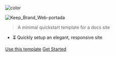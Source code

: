 ![color](#f0f0f0)

![Keep_Brand_Web-portada](https://user-images.githubusercontent.com/68087535/102814891-32294980-43aa-11eb-9bf8-35db618a94c0.png)

> A minimal quickstart template for a docs site <!-- TODO: Replace with your description -->


<!-- TODO: Update to match your project's benefits/features. Git emojis work great here. -->

- :hourglass_flowing_sand: Quickly setup an elegant, responsive site


[Use this template](https://github.com/MichaelCurrin/docsify-js-template/generate) <!-- TODO: Remove on your copy of this template.-->
[Get Started](#docsifyjs-template-homepage) <!-- TODO: Use ID of your homepage heading i.e. based on H1 of README.md - make sure this is DIFFERENT to the cover's heading -->

